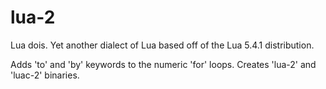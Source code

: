 # lua-2
Lua dois. Yet another dialect of Lua based off of the Lua 5.4.1 distribution. 

Adds 'to' and 'by' keywords to the numeric 'for' loops.  Creates 'lua-2' and 'luac-2' binaries.
